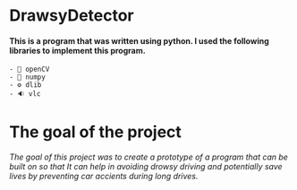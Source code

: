 # DrawsyDetector
#### This is a program that was written using python. I used the following libraries to implement this program.
    - 💠 openCV
    - 🧊 numpy
    - ⚙️ dlib
    - 🔉 vlc
    
# The goal of the project
###### The goal of this project was to create a prototype of a program that can be built on so that It can help in avoiding drowsy driving and potentially save lives by preventing car accients during long drives.

    
    
    

      
